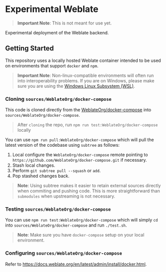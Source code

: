 # Experimental Weblate

> **Important Note**: This is not meant for use yet.

Experimental deployment of the Weblate backend.

## Getting Started

This repository uses a locally hosted Weblate container intended to be used on environments that support `docker` and `npm`.

> **Important Note**: Non-linux-compatible environments will often run into interoperability problems. If you are on Windows, please make sure you are using the [Windows Linux Subsystem (WSL)](https://docs.microsoft.com/en-us/windows/wsl/faq).

### Cloning `sources/WeblateOrg/docker-compose`

This code is cloned directly from the [WeblateOrg/docker-compose][] into `sources/WeblateOrg/docker-compose`.

> After `cloning` the repo, run `npm run test:WeblateOrg/docker-compose` locally

You can use `npm run pull:WeblateOrg/docker-compose` which will pull the latest version of the codebase using `subtree` as follows:

1. Local configure the `WeblateOrg/docker-compose` remote pointing to `https://github.com/WeblateOrg/docker-compose.git` if necessary.
2. Stash local changes.
3. Perform `git subtree pull --squash` or `add`.
4. Pop stashed changes back.

> **Note**: Using subtree makes it easier to retain external sources directly when commiting and pushing code. This is more straightforward than `submodules` when upstreaming is not necessary.

### Testing `sources/WeblateOrg/docker-compose`

You can use `npm run test:WeblateOrg/docker-compose` which will simply `cd` into `sources/WeblateOrg/docker-compose` and run `./test.sh`.

> **Note**: Make sure you have `docker-compose` setup on your local environment.

### Configuring `sources/WeblateOrg/docker-compose`

Refer to https://docs.weblate.org/en/latest/admin/install/docker.html.

[weblateorg/docker-compose]: https://github.com/WeblateOrg/docker-compose
